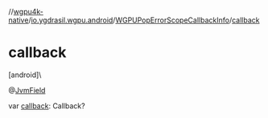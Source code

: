 //[wgpu4k-native](../../../index.md)/[io.ygdrasil.wgpu.android](../index.md)/[WGPUPopErrorScopeCallbackInfo](index.md)/[callback](callback.md)

# callback

[android]\

@[JvmField](https://kotlinlang.org/api/core/kotlin-stdlib/kotlin.jvm/-jvm-field/index.html)

var [callback](callback.md): Callback?